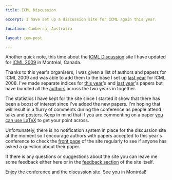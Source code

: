 ```yaml
---
title: ICML Discussion

excerpt: I have set up a discussion site for ICML again this year. 

location: Canberra, Australia

layout: iem-post

---
```


Another quick note, this time about the [ICML Discussion][] site I have updated for [ICML 2009][] in Montréal, Canada. 

Thanks to this year's organisers, I was given a list of authors and papers for ICML 2009 and was able to add them to the base I set up [last year][] for ICML 2008. I've made separate indices for [this year][papers2009]'s and [last year][papers2008]'s papers but have bundled all the [authors][] across the two years in together. 

The statistics I have kept for the site since I started it show that there has been a boost of interest since I've added the new papers. I'm hoping that will result in a flurry of comments during the conference as people attend talks and posters. Keep in mind that if you are commenting on a paper [you can use LaTeX][latex] to get your point across.

Unfortunately, there is no notification system in place for the discussion site at the moment so I encourage authors with papers accepted to this year's conference to check the [front page][] of the site regularly to see if anyone has asked a question about their paper. 

If there is any questions or suggestions about the site you can leave me some feedback either here or in the [feedback section][] of the site itself.

Enjoy the conference and the discussion site. See you in Montréal!

[icml discussion]: http://conflate.net/icml/
[icml 2009]: http://www.cs.mcgill.ca/~icml2009/
[last year]: /iem/icml-discussion-site.html

[papers2009]: http://conflate.net/icml/paper/2009
[papers2008]: http://conflate.net/icml/paper/2008
[authors]: http://conflate.net/icml/author

[front page]: http://conflate.net/icml/
[feedback section]: http://conflate.net/icml/feedback
[latex]: http://conflate.net/icml/help#syntax